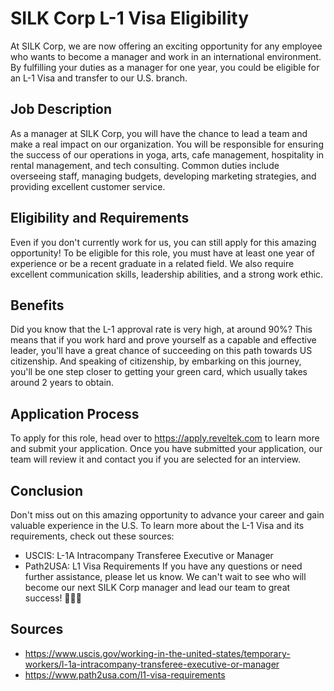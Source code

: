 # SILK Corp L-1 Visa Eligibility

At SILK Corp, we are now offering an exciting opportunity for any employee who wants to become a manager and work in an international environment. By fulfilling your duties as a manager for one year, you could be eligible for an L-1 Visa and transfer to our U.S. branch.
## Job Description
As a manager at SILK Corp, you will have the chance to lead a team and make a real impact on our organization. You will be responsible for ensuring the success of our operations in yoga, arts, cafe management, hospitality in rental management, and tech consulting. Common duties include overseeing staff, managing budgets, developing marketing strategies, and providing excellent customer service.
## Eligibility and Requirements
Even if you don't currently work for us, you can still apply for this amazing opportunity! To be eligible for this role, you must have at least one year of experience or be a recent graduate in a related field. We also require excellent communication skills, leadership abilities, and a strong work ethic.
## Benefits
Did you know that the L-1 approval rate is very high, at around 90%? This means that if you work hard and prove yourself as a capable and effective leader, you'll have a great chance of succeeding on this path towards US citizenship. And speaking of citizenship, by embarking on this journey, you'll be one step closer to getting your green card, which usually takes around 2 years to obtain.
## Application Process
To apply for this role, head over to https://apply.reveltek.com to learn more and submit your application. Once you have submitted your application, our team will review it and contact you if you are selected for an interview.
## Conclusion
Don't miss out on this amazing opportunity to advance your career and gain valuable experience in the U.S. To learn more about the L-1 Visa and its requirements, check out these sources:
- USCIS: L-1A Intracompany Transferee Executive or Manager
- Path2USA: L1 Visa Requirements
If you have any questions or need further assistance, please let us know. We can't wait to see who will become our next SILK Corp manager and lead our team to great success! 🎉💼🌟
## Sources
- https://www.uscis.gov/working-in-the-united-states/temporary-workers/l-1a-intracompany-transferee-executive-or-manager
- https://www.path2usa.com/l1-visa-requirements
